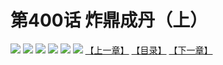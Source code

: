 # 第400话 炸鼎成丹（上）
![](https://mhpic.xiaomingtaiji.net/comic/D/斗破苍穹拆分版/400话/1.jpg-zymk.middle.webp)
![](https://mhpic.xiaomingtaiji.net/comic/D/斗破苍穹拆分版/400话/2.jpg-zymk.middle.webp)
![](https://mhpic.xiaomingtaiji.net/comic/D/斗破苍穹拆分版/400话/3.jpg-zymk.middle.webp)
![](https://mhpic.xiaomingtaiji.net/comic/D/斗破苍穹拆分版/400话/4.jpg-zymk.middle.webp)
![](https://mhpic.xiaomingtaiji.net/comic/D/斗破苍穹拆分版/400话/5.jpg-zymk.middle.webp)
![](https://mhpic.xiaomingtaiji.net/comic/D/斗破苍穹拆分版/400话/6.jpg-zymk.middle.webp)
[【上一章】](./399.md)
[【目录】](./README.md)
[【下一章】](./401.md)

